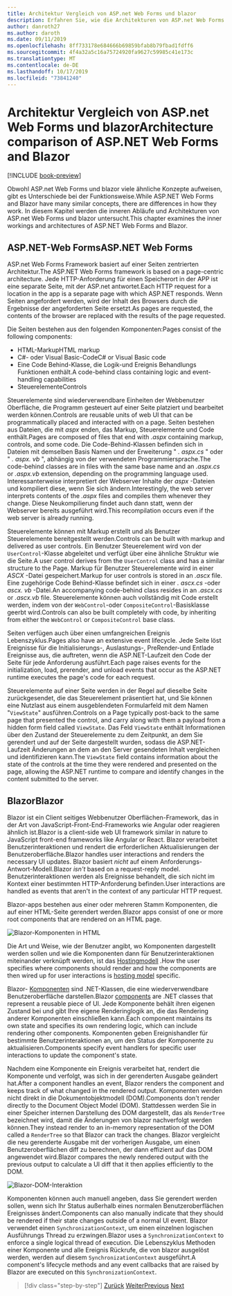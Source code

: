 ```yaml
---
title: Architektur Vergleich von ASP.net Web Forms und blazor
description: Erfahren Sie, wie die Architekturen von ASP.net Web Forms und blazor vergleichen.
author: danroth27
ms.author: daroth
ms.date: 09/11/2019
ms.openlocfilehash: 8ff733178e684666b69859bfab8b79fbad1fdff6
ms.sourcegitcommit: 4f4a32a5c16a75724920fa9627c59985c41e173c
ms.translationtype: MT
ms.contentlocale: de-DE
ms.lasthandoff: 10/17/2019
ms.locfileid: "73841240"
---
```

# <a name="architecture-comparison-of-aspnet-web-forms-and-blazor"></a><span data-ttu-id="322d3-103">Architektur Vergleich von ASP.net Web Forms und blazor</span><span class="sxs-lookup"><span data-stu-id="322d3-103">Architecture comparison of ASP.NET Web Forms and Blazor</span></span>

[!INCLUDE [book-preview](../../../includes/book-preview.md)]

<span data-ttu-id="322d3-104">Obwohl ASP.net Web Forms und blazor viele ähnliche Konzepte aufweisen, gibt es Unterschiede bei der Funktionsweise.</span><span class="sxs-lookup"><span data-stu-id="322d3-104">While ASP.NET Web Forms and Blazor have many similar concepts, there are differences in how they work.</span></span> <span data-ttu-id="322d3-105">In diesem Kapitel werden die inneren Abläufe und Architekturen von ASP.net Web Forms und blazor untersucht.</span><span class="sxs-lookup"><span data-stu-id="322d3-105">This chapter examines the inner workings and architectures of ASP.NET Web Forms and Blazor.</span></span>

## <a name="aspnet-web-forms"></a><span data-ttu-id="322d3-106">ASP.NET-Web Forms</span><span class="sxs-lookup"><span data-stu-id="322d3-106">ASP.NET Web Forms</span></span>

<span data-ttu-id="322d3-107">ASP.net Web Forms Framework basiert auf einer Seiten zentrierten Architektur.</span><span class="sxs-lookup"><span data-stu-id="322d3-107">The ASP.NET Web Forms framework is based on a page-centric architecture.</span></span> <span data-ttu-id="322d3-108">Jede HTTP-Anforderung für einen Speicherort in der APP ist eine separate Seite, mit der ASP.net antwortet.</span><span class="sxs-lookup"><span data-stu-id="322d3-108">Each HTTP request for a location in the app is a separate page with which ASP.NET responds.</span></span> <span data-ttu-id="322d3-109">Wenn Seiten angefordert werden, wird der Inhalt des Browsers durch die Ergebnisse der angeforderten Seite ersetzt.</span><span class="sxs-lookup"><span data-stu-id="322d3-109">As pages are requested, the contents of the browser are replaced with the results of the page requested.</span></span>

<span data-ttu-id="322d3-110">Die Seiten bestehen aus den folgenden Komponenten:</span><span class="sxs-lookup"><span data-stu-id="322d3-110">Pages consist of the following components:</span></span>

- <span data-ttu-id="322d3-111">HTML-Markup</span><span class="sxs-lookup"><span data-stu-id="322d3-111">HTML markup</span></span>
- <span data-ttu-id="322d3-112">C#- oder Visual Basic-Code</span><span class="sxs-lookup"><span data-stu-id="322d3-112">C# or Visual Basic code</span></span>
- <span data-ttu-id="322d3-113">Eine Code Behind-Klasse, die Logik-und Ereignis Behandlungs Funktionen enthält.</span><span class="sxs-lookup"><span data-stu-id="322d3-113">A code-behind class containing logic and event-handling capabilities</span></span>
- <span data-ttu-id="322d3-114">Steuerelemente</span><span class="sxs-lookup"><span data-stu-id="322d3-114">Controls</span></span>

<span data-ttu-id="322d3-115">Steuerelemente sind wiederverwendbare Einheiten der Webbenutzer Oberfläche, die Programm gesteuert auf einer Seite platziert und bearbeitet werden können.</span><span class="sxs-lookup"><span data-stu-id="322d3-115">Controls are reusable units of web UI that can be programmatically placed and interacted with on a page.</span></span> <span data-ttu-id="322d3-116">Seiten bestehen aus Dateien, die mit *aspx* enden, das Markup, Steuerelemente und Code enthält.</span><span class="sxs-lookup"><span data-stu-id="322d3-116">Pages are composed of files that end with *.aspx* containing markup, controls, and some code.</span></span> <span data-ttu-id="322d3-117">Die Code-Behind-Klassen befinden sich in Dateien mit demselben Basis Namen und der Erweiterung " *. aspx.cs* " oder " *. aspx. vb* ", abhängig von der verwendeten Programmiersprache.</span><span class="sxs-lookup"><span data-stu-id="322d3-117">The code-behind classes are in files with the same base name and an *.aspx.cs* or *.aspx.vb* extension, depending on the programming language used.</span></span> <span data-ttu-id="322d3-118">Interessanterweise interpretiert der Webserver Inhalte der *aspx* -Dateien und kompiliert diese, wenn Sie sich ändern.</span><span class="sxs-lookup"><span data-stu-id="322d3-118">Interestingly, the web server interprets contents of the *.aspx* files and compiles them whenever they change.</span></span> <span data-ttu-id="322d3-119">Diese Neukompilierung findet auch dann statt, wenn der Webserver bereits ausgeführt wird.</span><span class="sxs-lookup"><span data-stu-id="322d3-119">This recompilation occurs even if the web server is already running.</span></span>

<span data-ttu-id="322d3-120">Steuerelemente können mit Markup erstellt und als Benutzer Steuerelemente bereitgestellt werden.</span><span class="sxs-lookup"><span data-stu-id="322d3-120">Controls can be built with markup and delivered as user controls.</span></span> <span data-ttu-id="322d3-121">Ein Benutzer Steuerelement wird von der `UserControl`-Klasse abgeleitet und verfügt über eine ähnliche Struktur wie die Seite.</span><span class="sxs-lookup"><span data-stu-id="322d3-121">A user control derives from the `UserControl` class and has a similar structure to the Page.</span></span> <span data-ttu-id="322d3-122">Markup für Benutzer Steuerelemente wird in einer *ASCX* -Datei gespeichert.</span><span class="sxs-lookup"><span data-stu-id="322d3-122">Markup for user controls is stored in an *.ascx* file.</span></span> <span data-ttu-id="322d3-123">Eine zugehörige Code Behind-Klasse befindet sich in einer *. ascx.cs* -oder *ascx. vb* -Datei.</span><span class="sxs-lookup"><span data-stu-id="322d3-123">An accompanying code-behind class resides in an *.ascx.cs* or *.ascx.vb* file.</span></span> <span data-ttu-id="322d3-124">Steuerelemente können auch vollständig mit Code erstellt werden, indem von der `WebControl`-oder `CompositeControl`-Basisklasse geerbt wird.</span><span class="sxs-lookup"><span data-stu-id="322d3-124">Controls can also be built completely with code, by inheriting from either the `WebControl` or `CompositeControl` base class.</span></span>

<span data-ttu-id="322d3-125">Seiten verfügen auch über einen umfangreichen Ereignis Lebenszyklus.</span><span class="sxs-lookup"><span data-stu-id="322d3-125">Pages also have an extensive event lifecycle.</span></span> <span data-ttu-id="322d3-126">Jede Seite löst Ereignisse für die Initialisierungs-, Auslastungs-, PreRender-und Entlade Ereignisse aus, die auftreten, wenn die ASP.NET-Laufzeit den Code der Seite für jede Anforderung ausführt.</span><span class="sxs-lookup"><span data-stu-id="322d3-126">Each page raises events for the initialization, load, prerender, and unload events that occur as the ASP.NET runtime executes the page's code for each request.</span></span>

<span data-ttu-id="322d3-127">Steuerelemente auf einer Seite werden in der Regel auf dieselbe Seite zurückgesendet, die das Steuerelement präsentiert hat, und Sie können eine Nutzlast aus einem ausgeblendeten Formularfeld mit dem Namen "`ViewState`" ausführen.</span><span class="sxs-lookup"><span data-stu-id="322d3-127">Controls on a Page typically post-back to the same page that presented the control, and carry along with them a payload from a hidden form field called `ViewState`.</span></span> <span data-ttu-id="322d3-128">Das Feld `ViewState` enthält Informationen über den Zustand der Steuerelemente zu dem Zeitpunkt, an dem Sie gerendert und auf der Seite dargestellt wurden, sodass die ASP.NET-Laufzeit Änderungen an dem an den Server gesendeten Inhalt vergleichen und identifizieren kann.</span><span class="sxs-lookup"><span data-stu-id="322d3-128">The `ViewState` field contains information about the state of the controls at the time they were rendered and presented on the page, allowing the ASP.NET runtime to compare and identify changes in the content submitted to the server.</span></span>

## <a name="blazor"></a><span data-ttu-id="322d3-129">Blazor</span><span class="sxs-lookup"><span data-stu-id="322d3-129">Blazor</span></span>

<span data-ttu-id="322d3-130">Blazor ist ein Client seitiges Webbenutzer Oberflächen-Framework, das in der Art von JavaScript-Front-End-Frameworks wie Angular oder reagieren ähnlich ist.</span><span class="sxs-lookup"><span data-stu-id="322d3-130">Blazor is a client-side web UI framework similar in nature to JavaScript front-end frameworks like Angular or React.</span></span> <span data-ttu-id="322d3-131">Blazor verarbeitet Benutzerinteraktionen und rendert die erforderlichen Aktualisierungen der Benutzeroberfläche.</span><span class="sxs-lookup"><span data-stu-id="322d3-131">Blazor handles user interactions and renders the necessary UI updates.</span></span> <span data-ttu-id="322d3-132">Blazor basiert *nicht* auf einem Anforderungs-Antwort-Modell.</span><span class="sxs-lookup"><span data-stu-id="322d3-132">Blazor *isn't* based on a request-reply model.</span></span> <span data-ttu-id="322d3-133">Benutzerinteraktionen werden als Ereignisse behandelt, die sich nicht im Kontext einer bestimmten HTTP-Anforderung befinden.</span><span class="sxs-lookup"><span data-stu-id="322d3-133">User interactions are handled as events that aren't in the context of any particular HTTP request.</span></span>

<span data-ttu-id="322d3-134">Blazor-apps bestehen aus einer oder mehreren Stamm Komponenten, die auf einer HTML-Seite gerendert werden.</span><span class="sxs-lookup"><span data-stu-id="322d3-134">Blazor apps consist of one or more root components that are rendered on an HTML page.</span></span>

![Blazor-Komponenten in HTML](./media/architecture-comparison/blazor-components-in-html.png)

<span data-ttu-id="322d3-136">Die Art und Weise, wie der Benutzer angibt, wo Komponenten dargestellt werden sollen und wie die Komponenten dann für Benutzerinteraktionen miteinander verknüpft werden, ist das [Hostingmodell](hosting-models.md) .</span><span class="sxs-lookup"><span data-stu-id="322d3-136">How the user specifies where components should render and how the components are then wired up for user interactions is [hosting model](hosting-models.md) specific.</span></span>

<span data-ttu-id="322d3-137">Blazor- [Komponenten](components.md) sind .NET-Klassen, die eine wiederverwendbare Benutzeroberfläche darstellen.</span><span class="sxs-lookup"><span data-stu-id="322d3-137">Blazor [components](components.md) are .NET classes that represent a reusable piece of UI.</span></span> <span data-ttu-id="322d3-138">Jede Komponente behält ihren eigenen Zustand bei und gibt Ihre eigene Renderinglogik an, die das Rendering anderer Komponenten einschließen kann.</span><span class="sxs-lookup"><span data-stu-id="322d3-138">Each component maintains its own state and specifies its own rendering logic, which can include rendering other components.</span></span> <span data-ttu-id="322d3-139">Komponenten geben Ereignishandler für bestimmte Benutzerinteraktionen an, um den Status der Komponente zu aktualisieren.</span><span class="sxs-lookup"><span data-stu-id="322d3-139">Components specify event handlers for specific user interactions to update the component's state.</span></span>

<span data-ttu-id="322d3-140">Nachdem eine Komponente ein Ereignis verarbeitet hat, rendert die Komponente und verfolgt, was sich in der gerenderten Ausgabe geändert hat.</span><span class="sxs-lookup"><span data-stu-id="322d3-140">After a component handles an event, Blazor renders the component and keeps track of what changed in the rendered output.</span></span> <span data-ttu-id="322d3-141">Komponenten werden nicht direkt in die Dokumentobjektmodell (DOM).</span><span class="sxs-lookup"><span data-stu-id="322d3-141">Components don't render directly to the Document Object Model (DOM).</span></span> <span data-ttu-id="322d3-142">Stattdessen werden Sie in einer Speicher internen Darstellung des DOM dargestellt, das als `RenderTree` bezeichnet wird, damit die Änderungen von blazor nachverfolgt werden können.</span><span class="sxs-lookup"><span data-stu-id="322d3-142">They instead render to an in-memory representation of the DOM called a `RenderTree` so that Blazor can track the changes.</span></span> <span data-ttu-id="322d3-143">Blazor vergleicht die neu gerenderte Ausgabe mit der vorherigen Ausgabe, um einen Benutzeroberflächen diff zu berechnen, der dann effizient auf das DOM angewendet wird.</span><span class="sxs-lookup"><span data-stu-id="322d3-143">Blazor compares the newly rendered output with the previous output to calculate a UI diff that it then applies efficiently to the DOM.</span></span>

![Blazor-DOM-Interaktion](./media/architecture-comparison/blazor-dom-interaction.png)

<span data-ttu-id="322d3-145">Komponenten können auch manuell angeben, dass Sie gerendert werden sollen, wenn sich Ihr Status außerhalb eines normalen Benutzeroberflächen Ereignisses ändert.</span><span class="sxs-lookup"><span data-stu-id="322d3-145">Components can also manually indicate that they should be rendered if their state changes outside of a normal UI event.</span></span> <span data-ttu-id="322d3-146">Blazor verwendet einen `SynchronizationContext`, um einen einzelnen logischen Ausführungs Thread zu erzwingen.</span><span class="sxs-lookup"><span data-stu-id="322d3-146">Blazor uses a `SynchronizationContext` to enforce a single logical thread of execution.</span></span> <span data-ttu-id="322d3-147">Die Lebenszyklus Methoden einer Komponente und alle Ereignis Rückrufe, die von blazor ausgelöst werden, werden auf diesem `SynchronizationContext` ausgeführt.</span><span class="sxs-lookup"><span data-stu-id="322d3-147">A component's lifecycle methods and any event callbacks that are raised by Blazor are executed on this `SynchronizationContext`.</span></span>

>[!div class="step-by-step"]
><span data-ttu-id="322d3-148">[Zurück](introduction.md)
>[Weiter](hosting-models.md)</span><span class="sxs-lookup"><span data-stu-id="322d3-148">[Previous](introduction.md)
[Next](hosting-models.md)</span></span>
